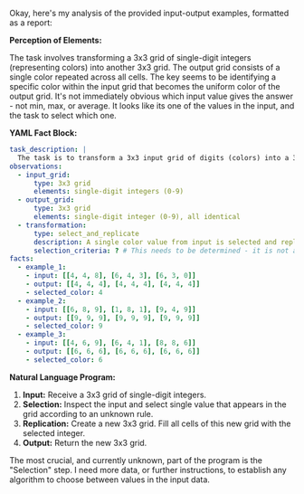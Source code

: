 Okay, here's my analysis of the provided input-output examples, formatted as a report:

**Perception of Elements:**

The task involves transforming a 3x3 grid of single-digit integers (representing colors) into another 3x3 grid. The output grid consists of a single color repeated across all cells. The key seems to be identifying a specific color within the input grid that becomes the uniform color of the output grid. It's not immediately obvious which input value gives the answer - not min, max, or average. It looks like its one of the values in the input, and the task to select which one.

**YAML Fact Block:**


```yaml
task_description: |
  The task is to transform a 3x3 input grid of digits (colors) into a 3x3 output grid where all cells have the same color.
observations:
  - input_grid:
      type: 3x3 grid
      elements: single-digit integers (0-9)
  - output_grid:
      type: 3x3 grid
      elements: single-digit integer (0-9), all identical
  - transformation:
      type: select_and_replicate
      description: A single color value from input is selected and replicated across the output grid.
      selection_criteria: ? # This needs to be determined - it is not an obvious rule
facts:
  - example_1:
    - input: [[4, 4, 8], [6, 4, 3], [6, 3, 0]]
    - output: [[4, 4, 4], [4, 4, 4], [4, 4, 4]]
    - selected_color: 4
  - example_2:
    - input: [[6, 8, 9], [1, 8, 1], [9, 4, 9]]
    - output: [[9, 9, 9], [9, 9, 9], [9, 9, 9]]
    - selected_color: 9
  - example_3:
    - input: [[4, 6, 9], [6, 4, 1], [8, 8, 6]]
    - output: [[6, 6, 6], [6, 6, 6], [6, 6, 6]]
    - selected_color: 6
```


**Natural Language Program:**

1.  **Input:** Receive a 3x3 grid of single-digit integers.
2.  **Selection:** Inspect the input and select single value that appears in the grid according to an unknown rule.
3.  **Replication:** Create a new 3x3 grid. Fill all cells of this new grid with the selected integer.
4.  **Output:** Return the new 3x3 grid.

The most crucial, and currently unknown, part of the program is the "Selection" step. I need more data, or further instructions, to establish any algorithm to choose between values in the input data.
